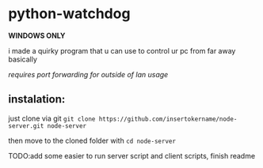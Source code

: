 # python-watchdog

**WINDOWS ONLY**

i made a quirky program that u can use to control ur pc from far away basically

_requires port forwarding for outside of lan usage_

## instalation:

just clone via git `git clone https://github.com/insertokername/node-server.git node-server`

then move to the cloned folder with `cd node-server`

TODO:add some easier to run server script and client scripts, finish readme
